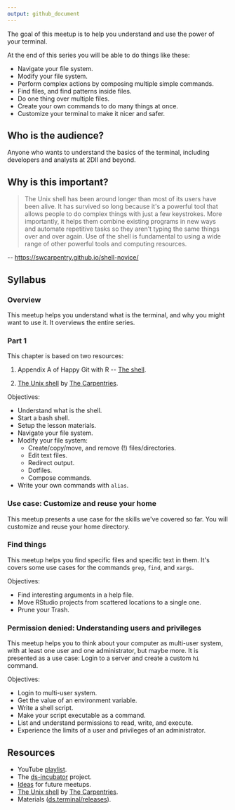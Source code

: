 ```yaml
---
output: github_document
---
```




The goal of this meetup is to help you understand and use the power of your
terminal.

At the end of this series you will be able to do things like these:

* Navigate your file system.
* Modify your file system.
* Perform complex actions by composing multiple simple commands.
* Find files, and find patterns inside files.
* Do one thing over multiple files.
* Create your own commands to do many things at once.
* Customize your terminal to make it nicer and safer.

## Who is the audience?

Anyone who wants to understand the basics of the terminal, including developers
and analysts at 2DII and beyond.

## Why is this important?

> The Unix shell has been around longer than most of its users have been alive.
It has survived so long because it's a powerful tool that allows people to do
complex things with just a few keystrokes. More importantly, it helps them
combine existing programs in new ways and automate repetitive tasks so they
aren't typing the same things over and over again. Use of the shell is
fundamental to using a wide range of other powerful tools and computing
resources.

-- https://swcarpentry.github.io/shell-novice/

## Syllabus

### Overview

This meetup helps you understand what is the terminal, and why you might want
to use it. It overviews the entire series.

### Part 1

This chapter is based on two resources:

1. Appendix A of Happy Git with R -- [The
shell](https://happygitwithr.com/shell.html).

2. [The Unix shell](https://swcarpentry.github.io/shell-novice/) by [The Carpentries](https://carpentries.org/).

Objectives:

* Understand what is the shell.
* Start a bash shell.
* Setup the lesson materials.
* Navigate your file system.
* Modify your file system: 
    * Create/copy/move, and remove (!) files/directories.
    * Edit text files.
    * Redirect output.
    * Dotfiles.
    * Compose commands.
* Write your own commands with `alias`.

### Use case: Customize and reuse your home

This meetup presents a use case for the skills we've covered so far. You will
customize and reuse your home directory.

### Find things

This meetup helps you find specific files and specific text in them. It's covers
some use cases for the commands `grep`, `find`, and `xargs`.

Objectives:

* Find interesting arguments in a help file.
* Move RStudio projects from scattered locations to a single one.
* Prune your Trash.

### Permission denied: Understanding users and privileges

This meetup helps you to think about your computer as multi-user system, with at
least one user and one administrator, but maybe more. It is presented as a use
case: Login to a server and create a custom `hi` command.

Objectives:

* Login to multi-user system.
* Get the value of an environment variable.
* Write a shell script.
* Make your script executable as a command.
* List and understand permissions to read, write, and execute.
* Experience the limits of a user and privileges of an administrator.

## Resources

* YouTube [playlist](https://bit.ly/ds-incubator-videos).
* The
[ds-incubator](https://github.com/2DegreesInvesting/ds-incubator#ds-incubator)
project.
* [Ideas](https://bit.ly/dsi-ideas) for future meetups.
* [The Unix shell](https://swcarpentry.github.io/shell-novice/) by [The Carpentries](https://carpentries.org/).
* Materials
([ds.terminal/releases](https://github.com/2DegreesInvesting/ds.terminal/releases)).
